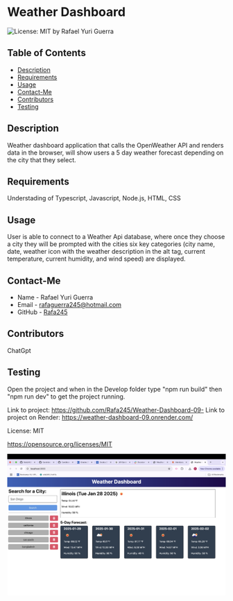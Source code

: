 # Weather Dashboard
  ![License: MIT](https://img.shields.io/badge/License-MIT-yellow.svg)
  by Rafael Yuri Guerra
  ## Table of Contents
  - [Description](#description)
  - [Requirements](#requirements)
  - [Usage](#usage)
  - [Contact-Me](#contact-me)
  - [Contributors](#contributors)
  - [Testing](#testing)
  ## Description
  Weather dashboard application that calls the OpenWeather API and renders data in the browser, will show users a 5 day weather forecast depending on the city that they select.
  ## Requirements
  Understading of Typescript, Javascript, Node.js, HTML, CSS
  ## Usage
  User is able to connect to a Weather Api database, where once they choose a city they will be prompted with the cities six key categories (city name, date, weather icon with the weather description in the alt tag, current temperature, current humidity, and wind speed) are displayed.
  ## Contact-Me
  * Name - Rafael Yuri Guerra
  * Email - rafaguerra245@hotmail.com
  * GitHub - [Rafa245](https://github.com/Rafa245)
  ## Contributors
  ChatGpt 
  ## Testing
  Open the project and when in the Develop folder type "npm run build" then "npm run dev" to get the project running.

  Link to project: https://github.com/Rafa245/Weather-Dashboard-09-
  Link to project on Render: https://weather-dashboard-09.onrender.com/

  License: MIT 

  https://opensource.org/licenses/MIT

  ![Weather DashBoard ScreenShot](Assets/Weather-Dashboard-ScreenShot.jpg)
  
